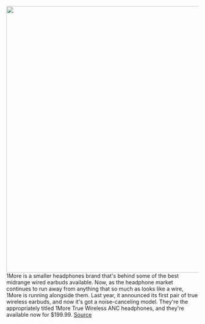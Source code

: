 <img src='https://cdn.vox-cdn.com/thumbor/JjBMYJUsGuhU2u3T9YxadXF4Il8=/0x0:2040x1360/1200x800/filters:focal(790x492:1116x818)/cdn.vox-cdn.com/uploads/chorus_image/image/66408654/jporter_200213_3907_0006.0.jpg' width='700px' /><br/>
1More is a smaller headphones brand that's behind some of the best midrange wired earbuds available. Now, as the headphone market continues to run away from anything that so much as looks like a wire, 1More is running alongside them. Last year, it announced its first pair of true wireless earbuds, and now it's got a noise-canceling model. They're the appropriately titled 1More True Wireless ANC headphones, and they're available now for $199.99.
<a href='https://www.theverge.com/2020/2/29/21157701/1more-true-wireless-anc-headphones-review-noise-canceling-earbuds-price-performance-features'> Source <a/>